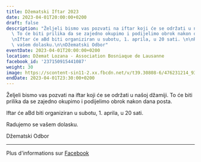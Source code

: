 ```yaml
---
title: Džematski Iftar 2023
date: 2023-04-01T20:00:00+0200
draft: false
description: "Željeli bismo vas pozvati na iftar koji će se održati u našoj džamiji.\
  \ To će biti prilika da se zajedno okupimo i podijelimo obrok nakon dana posta.\n\
  \nIftar će aBd biti organiziran u subotu, 1. aprila, u 20 sati. \n\nRadujemo se\
  \ vašem dolasku.\n\nDžematski Odbor"
eventDate: 2023-04-01T20:00:00+0200
location: Džemat Lozana - Association Bosniaque de Lausanne
facebook_id: '237150915441087'
weight: 30
image: https://scontent-sin11-2.xx.fbcdn.net/v/t39.30808-6/476231214_935500385377228_3500090740640109385_n.jpg?_nc_cat=101&ccb=1-7&_nc_sid=9e60e4&_nc_ohc=rxET_zFgD_AQ7kNvwHN667E&_nc_oc=AdkJ_GSH7rrNXhXo-BgJC51maScUUUADKljXuuxUYTV9_fjxsQbprhSVsIhSo2eu_Rw&_nc_zt=23&_nc_ht=scontent-sin11-2.xx&edm=ABTKTjYEAAAA&_nc_gid=C8zVnifqwpPUIbiqv1PjzA&oh=00_AfKCGsXCRgc1QWImJg7oESTp3oTK1PdyykLurGAzinZgjg&oe=6829E45A
endDate: 2023-04-01T23:30:00+0200
---
```


Željeli bismo vas pozvati na iftar koji će se održati u našoj džamiji. To će biti prilika da se zajedno okupimo i podijelimo obrok nakon dana posta.

Iftar će aBd biti organiziran u subotu, 1. aprila, u 20 sati. 

Radujemo se vašem dolasku.

Džematski Odbor

---

Plus d'informations sur [Facebook](https://facebook.com/events/237150915441087)